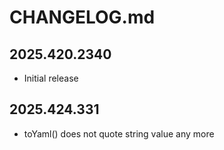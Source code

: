# CHANGELOG.md

## 2025.420.2340

- Initial release

## 2025.424.331

- toYaml() does not quote string value any more

